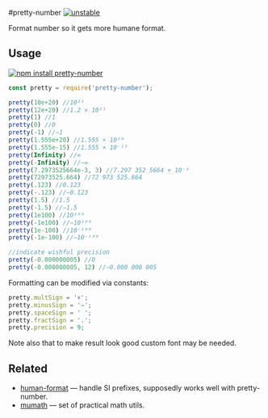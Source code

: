 #pretty-number [![unstable](http://badges.github.io/stability-badges/dist/unstable.svg)](http://github.com/badges/stability-badges)

Format number so it gets more humane format.


## Usage

[![npm install pretty-number](https://nodei.co/npm/pretty-number.png?mini=true)](https://npmjs.org/package/pretty-number/)

```js
const pretty = require('pretty-number');

pretty(10e+20) //10²¹
pretty(12e+20) //1.2 × 10²¹
pretty(1) //1
pretty(0) //0
pretty(-1) //−1
pretty(1.555e+20) //1.555 × 10²⁰
pretty(1.555e-15) //1.555 × 10⁻¹⁵
pretty(Infinity) //∞
pretty(-Infinity) //−∞
pretty(7.2973525664e-3, 3) //7.297 352 5664 × 10⁻³
pretty(72973525.664) //72 973 525.664
pretty(.123) //0.123
pretty(-.123) //−0.123
pretty(1.5) //1.5
pretty(-1.5) //−1.5
pretty(1e100) //10¹⁰⁰
pretty(-1e100) //−10¹⁰⁰
pretty(1e-100) //10⁻¹⁰⁰
pretty(-1e-100) //−10⁻¹⁰⁰

//indicate wishful precision
pretty(-0.000000005) //0
pretty(-0.000000005, 12) //−0.000 000 005
```

Formatting can be modified via constants:

```js
pretty.multSign = '×';
pretty.minusSign = '−';
pretty.spaceSign = ' ';
pretty.fractSign = '.';
pretty.precision = 9;
```

Note also that to make result look good custom font may be needed.

## Related

* [human-format](https://github.com/JsCommunity/human-format) — handle SI prefixes, supposedly works well with pretty-number.
* [mumath](https://github.com/dfcreative/mumath) — set of practical math utils.

